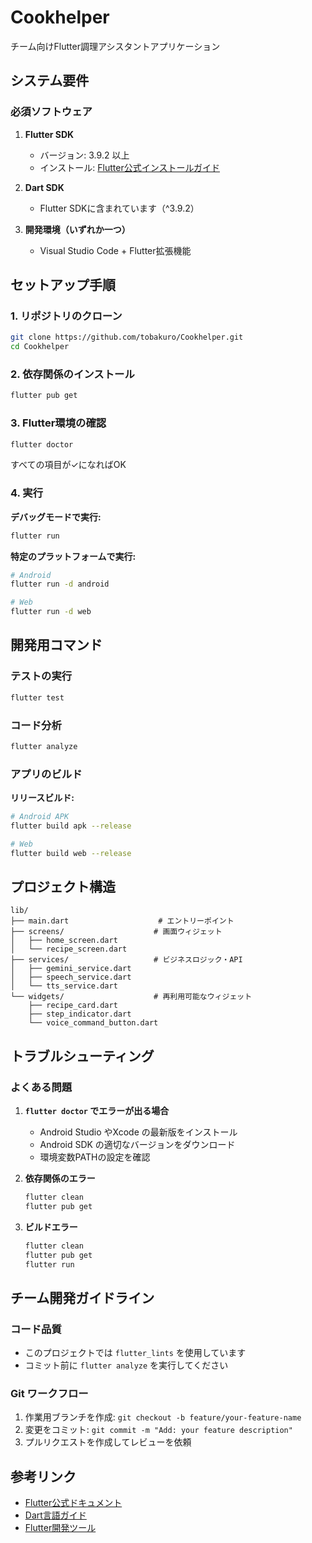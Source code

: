 # Cookhelper

チーム向けFlutter調理アシスタントアプリケーション

## システム要件

### 必須ソフトウェア

1. **Flutter SDK**
   - バージョン: 3.9.2 以上
   - インストール: [Flutter公式インストールガイド](https://docs.flutter.dev/get-started/install)

2. **Dart SDK**
   - Flutter SDKに含まれています（^3.9.2）

3. **開発環境（いずれか一つ）**
   - Visual Studio Code + Flutter拡張機能

## セットアップ手順

### 1. リポジトリのクローン

```bash
git clone https://github.com/tobakuro/Cookhelper.git
cd Cookhelper
```

### 2. 依存関係のインストール

```bash
flutter pub get
```

### 3. Flutter環境の確認

```bash
flutter doctor
```

すべての項目が✓になればOK

### 4. 実行

**デバッグモードで実行:**
```bash
flutter run
```

**特定のプラットフォームで実行:**
```bash
# Android
flutter run -d android

# Web
flutter run -d web
```

## 開発用コマンド

### テストの実行
```bash
flutter test
```

### コード分析
```bash
flutter analyze
```

### アプリのビルド

**リリースビルド:**
```bash
# Android APK
flutter build apk --release

# Web
flutter build web --release
```

## プロジェクト構造

```
lib/
├── main.dart                    # エントリーポイント
├── screens/                    # 画面ウィジェット
│   ├── home_screen.dart
│   └── recipe_screen.dart
├── services/                   # ビジネスロジック・API
│   ├── gemini_service.dart
│   ├── speech_service.dart
│   └── tts_service.dart
└── widgets/                    # 再利用可能なウィジェット
    ├── recipe_card.dart
    ├── step_indicator.dart
    └── voice_command_button.dart
```

## トラブルシューティング

### よくある問題

1. **`flutter doctor` でエラーが出る場合**
   - Android Studio やXcode の最新版をインストール
   - Android SDK の適切なバージョンをダウンロード
   - 環境変数PATHの設定を確認

2. **依存関係のエラー**
   ```bash
   flutter clean
   flutter pub get
   ```

3. **ビルドエラー**
   ```bash
   flutter clean
   flutter pub get
   flutter run
   ```

## チーム開発ガイドライン

### コード品質
- このプロジェクトでは `flutter_lints` を使用しています
- コミット前に `flutter analyze` を実行してください

### Git ワークフロー
1. 作業用ブランチを作成: `git checkout -b feature/your-feature-name`
2. 変更をコミット: `git commit -m "Add: your feature description"`
3. プルリクエストを作成してレビューを依頼

## 参考リンク

- [Flutter公式ドキュメント](https://docs.flutter.dev/)
- [Dart言語ガイド](https://dart.dev/guides)
- [Flutter開発ツール](https://docs.flutter.dev/tools)
